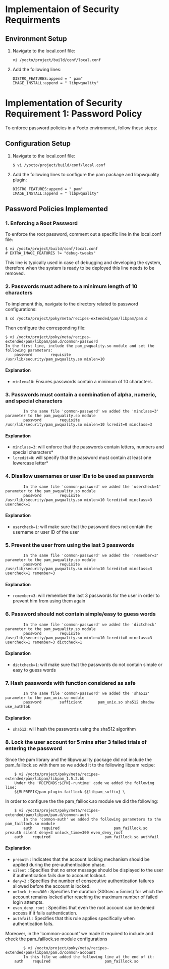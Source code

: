 Implementaion of Security Requirments
=======================================

## Environment Setup

1. Navigate to the local.conf file:
    ```shell
    vi /yocto/project/build/conf/local.conf
    ```

2. Add the following lines:
    ```shell
    DISTRO_FEATURES:append = " pam"
    IMAGE_INSTALL:append = " libpwquality"
    ```

# Implementation of Security Requirement 1: Password Policy

To enforce password policies in a Yocto environment, follow these steps:

## Configuration Setup

1. Navigate to the local.conf file:
    ```shell
    $ vi /yocto/project/build/conf/local.conf
    ```

2. Add the following lines to configure the pam package and libpwquality plugin:
    ```shell
    DISTRO_FEATURES:append = " pam"
    IMAGE_INSTALL:append = " libpwquality"
    ```

## Password Policies Implemented

### 1. Enforcing a Root Password

To enforce the root password, comment out a specific line in the local.conf file:
```shell
$ vi /yocto/project/build/conf/local.conf
# EXTRA_IMAGE_FEATURES ?= "debug-tweaks"
```
This line is typically used in case of debugging and developing the system, therefore when the system is ready to be deployed this line needs to be removed.

### 2. Passwords must adhere to a minimum length of 10 characters

To implement this, navigate to the directory related to password configurations:

```shell-session
$ cd /yocto/project/poky/meta/recipes-extended/pam/libpam/pam.d
```
Then configure the corresponding file:
```shell-session
$ vi /yocto/project/poky/meta/recipes-extended/pam/libpam/pam.d/common-password
In the first line, include the pam_pwquality.so module and set the following parameters:
	password        requisite         /usr/lib/security/pam_pwquality.so minlen=10 
```
#### Explanation
  - `minlen=10`: Ensures passwords contain a minimum of 10 characters.

### 3. Passwords must contain a combination of alpha, numeric, and special characters

```shell-session
        In the same file 'common-password' we added the 'minclass=3' parameter to the pam_pwquality.so module
        password        requisite         /usr/lib/security/pam_pwquality.so minlen=10 lcredit=0 minclass=3
```
#### Explanation
  - `minclass=3`: will enforce that the passwords contain letters, numbers and special characters*
  - `lcredit=0`: will specify that the password must contain at least one lowercase letter*

### 4. Disallow usernames or user IDs to be used as passwords

```shell-session
        In the same file 'common-password' we added the 'usercheck=1' parameter to the pam_pwquality.so module
        password        requisite         /usr/lib/security/pam_pwquality.so minlen=10 lcredit=0 minclass=3 usercheck=1
```
#### Explanation
  - `usercheck=1`: will make sure that the password does not contain the username or user ID of the user

### 5. Prevent the user from using the last 3 passwords

```shell-session
        In the same file 'common-password' we added the 'remember=3' parameter to the pam_pwquality.so module
        password        requisite         /usr/lib/security/pam_pwquality.so minlen=10 lcredit=0 minclass=3 usercheck=1 remember=3
```
#### Explanation
  - `remember=3`: will remember the last 3 passwords for the user in order to prevent him from using them again

### 6. Password should not contain simple/easy to guess words

```shell-session
        In the same file 'common-password' we added the 'dictcheck' parameter to the pam_pwquality.so module
        password        requisite         /usr/lib/security/pam_pwquality.so minlen=10 lcredit=0 minclass=3 usercheck=1 remember=3 dictcheck=1
```
#### Explanation
  - `dictcheck=1`: will make sure that the passwords do not contain simple or easy to guess words

### 7. Hash passwords with function considered as safe

```shell-session
        In the same file 'common-password' we added the 'sha512' parameter to the pam_unix.so module
        password        sufficient       pam_unix.so sha512 shadow use_authtok
```
#### Explanation
  - `sha512`: will hash the passwords using the sha512 algorithm

### 8. Lock the user account for 5 mins after 3 failed trials of entering the password

Since the pam library and the libpwquality package did not include the pam_faillock.so with them so we added it to the following libpam recipe:

```shell-session
	$ vi /yocto/project/poky/meta/recipes-extended/pam/libpam/libpam_1.5.2.bb
	Under the 'RDEPENDS:${PN}-runtime' code we added the following line:
	${MLPREFIX}pam-plugin-faillock-${libpam_suffix} \
```
In order to configure the the pam_faillock.so module we did the following:

```shell-session
	$ vi /yocto/project/poky/meta/recipes-extended/pam/libpam/pam.d/common-auth
        In the 'common-auth' we added the following parameters to the pam_faillock.so module  
        auth    required                        pam_faillock.so preauth silent deny=3 unlock_time=300 even_deny_root
	auth    required                        pam_faillock.so authfail
```

#### Explanation
  - `preauth` : Indicates that the account locking mechanism should be applied during the pre-authentication phase.
  - `silent` : Specifies that no error message should be displayed to the user if authentication fails due to account lockout.
  - `deny=3` : Specifies the number of consecutive authentication failures allowed before the account is locked.
  - `unlock_time=300` : Specifies the duration (300sec = 5mins) for which the account remains locked after reaching the maximum number of failed login attempts.
  - `even_deny_root` : Specifies that even the root account can be denied access if it fails authentication.
  - `authfail` : Specifies that this rule applies specifically when authentication fails.

Moreover, in the 'common-account' we made it required to include and check the pam_faillock.so module configurations

```shell-session
        $ vi /yocto/project/poky/meta/recipes-extended/pam/libpam/pam.d/common-acoount
        In this file we added the following line at the end of it:
	auth    required                        pam_faillock.so
```


